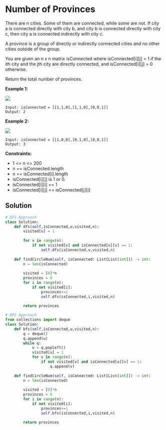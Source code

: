 <h1>Number of Provinces</h1>

<p>
There are n cities. Some of them are connected, while some are not. If city a is connected directly with city b, and city b is connected directly with city c, then city a is connected indirectly with city c.

A province is a group of directly or indirectly connected cities and no other cities outside of the group.

You are given an n x n matrix isConnected where isConnected[i][j] = 1 if the ith city and the jth city are directly connected, and isConnected[i][j] = 0 otherwise.

Return the total number of provinces.

</p>

<b>Example 1:</b>

<img src="https://assets.leetcode.com/uploads/2020/12/24/graph1.jpg">

    Input: isConnected = [[1,1,0],[1,1,0],[0,0,1]]
    Output: 2
    
<b>Example 2:</b>

<img src="https://assets.leetcode.com/uploads/2020/12/24/graph2.jpg">

    Input: isConnected = [[1,0,0],[0,1,0],[0,0,1]]
    Output: 3

<b>Constraints:</b>

- 1 <= n <= 200
- n == isConnected.length
- n == isConnected[i].length
- isConnected[i][j] is 1 or 0.
- isConnected[i][i] == 1
- isConnected[i][j] == isConnected[j][i]

<h2>Solution</h2>

```python
# DFS Approach
class Solution:
    def dfs(self,isConnected,u,visited,n):
        visited[u] = 1
        
        for v in range(n):
            if not visited[v] and isConnected[u][v] == 1:
                self.dfs(isConnected,v,visited,n)
                
    def findCircleNum(self, isConnected: List[List[int]]) -> int:
        n = len(isConnected)
        
        visited = [0]*n
        provinces = 0
        for i in range(n):
            if not visited[i]:
                provinces+=1
                self.dfs(isConnected,i,visited,n)
                
        return provinces

# BFS Approach
from collections import deque
class Solution:
    def bfs(self,isConnected,u,visited,n):
        q = deque()
        q.append(u)
        while q:
            u = q.popleft()
            visited[u] = 1
            for v in range(n):
                if not visited[v] and isConnected[u][v] == 1:
                    q.append(v)
                
    def findCircleNum(self, isConnected: List[List[int]]) -> int:
        n = len(isConnected)
        
        visited = [0]*n
        provinces = 0
        for i in range(n):
            if not visited[i]:
                provinces+=1
                self.bfs(isConnected,i,visited,n)
                
        return provinces
```
